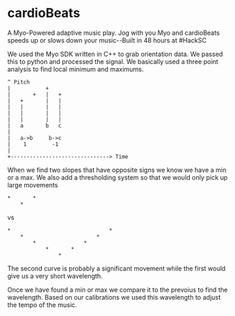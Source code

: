 cardioBeats
=====

A Myo-Powered adaptive music play. Jog with you Myo and cardioBeats speeds up or slows down your music--Built in 48 hours at #HackSC


We used the Myo SDK written in C++ to grab orientation data. We passed this to python and processed the signal. We basically used a three point analysis to find local minimum and maximums.


	^ Pitch 
	|			+
	|		+	|	+
	|	+		|	|
	|	|		|	|
	|	|		|	|
	|	|		|	|
	|	a       b   c
	|
	|	a->b     b->c
	|	 1        -1
	|
	+-------------------------------> Time

When we find two slopes that have opposite signs we know we have a min or a max. We also add a thresholding system so that we would only pick up large movements

	*		*
		*	

vs
	
	*								*
		*						*
			*				*
				*		*
					*

The second curve is probably a significant movement while the first would give us a very short wavelength. 

Once we have found a min or max we compare it to the prevoius to find the wavelength. Based on our calibrations we used this wavelength to adjust the tempo of the music. 

